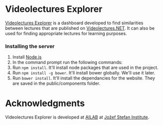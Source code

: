 # Videolectures Explorer

[Videolectures Explorer](http://explore.videolectures.net/) is a dashboard developed to find similarities between lectures that are published on [Videolectures.NET](http://videolectures.net/). It can also be used for finding appropriate lectures for learning purposes.

### Installing the server

1. Install [Node.js](https://nodejs.org/en/)
2. In the command prompt run the following commands:
  1. Run ``` npm install ```. It'll install node packages that are used in the project.
  2. Run ``` npm install -g bower ```.  It'll install bower globally. We'll use it later.
  3. Run ``` bower install ```. It'll install the dependancies for the website. They are saved in the public/components folder.

Acknowledgments
===============

Videolectures Explorer is developed at [AILAB](http://ailab.ijs.si/) at [Jožef Stefan Institute](https://www.ijs.si/ijsw/V001/JSI).
